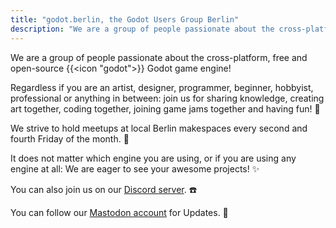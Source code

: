 ```yaml
---
title: "godot.berlin, the Godot Users Group Berlin"
description: "We are a group of people passionate about the cross-platform, free and open-source Godot game engine."
---
```


We are a group of people passionate about the cross-platform, free and open-source {{<icon "godot">}} Godot game engine!

Regardless if you are an artist, designer, programmer, beginner, hobbyist, professional or anything in between: join us for sharing knowledge, creating art together, coding together, joining game jams together and having fun! 🚀

We strive to hold meetups at local Berlin makespaces every second and fourth Friday of the month. 🌳

It does not matter which engine you are using, or if you are using any engine at all: We are eager to see your awesome projects! ✨

You can also join us on our [Discord server](https://discord.gg/dqg7TxMRH9). ☎️

You can follow our [Mastodon account](https://mastodon.gamedev.place/@GodotUserGroupBerlin) for Updates. 📣
